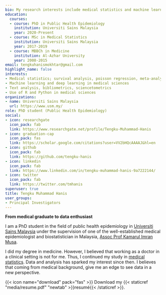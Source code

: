 ```yaml
---
bio: My research interests include medical statistics and machine learning application.
education:
  courses:
  - course: PhD in Public Health Epidemiology
    institution: Universiti Sains Malaysia
    year: 2020-Present
  - course: MSc in Medical Statistics
    institution: Universiti Sains Malaysia
    year: 2017-2019
  - course: MBBCh in Medicine
    institution: Al-Azhar University
    year: 2008-2015
email: tengkuhanismokhtar@gmail.com
highlight_name: false
interests:
- Medical statistics; survival analysis, poisson regression, meta-analysis
- Machine learning and deep learning in medical sciences
- Text analysis, bibliometrics, sciencetometrics
- Use of R and Python in medical sciences
organizations:
- name: Universiti Sains Malaysia
  url: https://www.usm.my/
role: PhD student (Public Health Epidemiology)
social:
- icon: researchgate
  icon_pack: fab
  link: https://www.researchgate.net/profile/Tengku-Muhammad-Hanis
- icon: graduation-cap
  icon_pack: fas
  link: https://scholar.google.com/citations?user=VV2bHQcAAAAJ&hl=en
- icon: github
  icon_pack: fab
  link: https://github.com/tengku-hanis
- icon: linkedin
  icon_pack: fab
  link: https://www.linkedin.com/in/tengku-muhammad-hanis-9a7222144/
- icon: twitter
  icon_pack: fab
  link: https://twitter.com/tmhanis
superuser: true
title: Tengku Muhammad Hanis
user_groups:
- Principal Investigators
---
```


**From medical graduate to data enthusiast**

I am a PhD student in the field of public health epidemiology in [Universiti Sains Malaysia](https://www.usm.my/) under the supervision of one of the well-established medical epidemiologist and biostatistician in Malaysia, [Assoc Prof Kamarul Imran Musa](https://myanalytics.com.my/).

I did my degree in medicine. However, I believed that working as a doctor in a clinical setting is not for me. Thus, I continued my study in [medical statistics](http://www.medic.usm.my/biostat/en/79-main). Data and analysis has sparked my interest since then. I believes that coming from medical background, give me an edge to see data in a new perspective.

{{< icon name="download" pack="fas" >}} Download my {{< staticref "media/resume.pdf" "newtab" >}}resumé{{< /staticref >}}.
